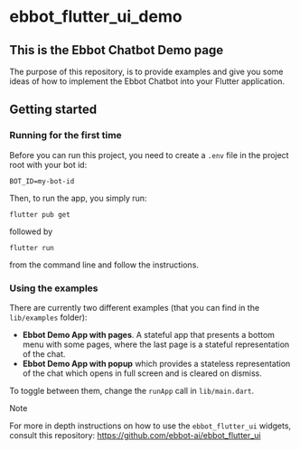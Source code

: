 # ebbot_flutter_ui_demo

## This is the Ebbot Chatbot Demo page

The purpose of this repository, is to provide examples and give you some ideas of how to implement the Ebbot Chatbot into your Flutter application.

## Getting started

### Running for the first time
Before you can run this project, you need to create a `.env` file in the project root with your bot id:
```
BOT_ID=my-bot-id
```

Then, to run the app, you simply run:
```
flutter pub get
```
followed by
```
flutter run
```
from the command line and follow the instructions.

### Using the examples
There are currently two different examples (that you can find in the `lib/examples` folder):
- **Ebbot Demo App with pages**. A stateful app that presents a bottom menu with some pages, where the last page is a stateful representation of the chat. 
- **Ebbot Demo App with popup** which provides a stateless representation of the chat which opens in full screen and is cleared on dismiss.
  
 To toggle between them, change the `runApp` call in `lib/main.dart`.

 > [!NOTE]
> For more in depth instructions on how to use the `ebbot_flutter_ui` widgets, consult this repository: https://github.com/ebbot-ai/ebbot_flutter_ui